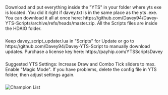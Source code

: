 <p align="left">Download and put everything inside the "YTS" in your folder where yts exe is located. You did it right if davey.txt is in the same place as the yts .exe. You can download it all at once here: https://github.com/Davey94/Davey-YTS-Scripts/archive/refs/heads/master.zip. All the Scripts files are inside the HDAIO folder.</p>

###

<p align="left">Keep davey_script_updater.lua in "Scripts" for Update or go to https://github.com/Davey94/Davey-YTS-Script to manually download updates. Purchase a license key here: https://payhip.com/YTSScriptsDavey</p>

###

<p align="left">Suggested YTS Settings: Increase Draw and Combo Tick sliders to max. Enable "Magic Mode". If you have problems, delete the config file in YTS folder, then adjust settings again.</p>

###

![Champion List](https://media.discordapp.net/attachments/1173004730881032332/1182918043932839997/my-image_4.png?ex=65867147&is=6573fc47&hm=1a26353847406dab37fdc1405eda8474bafb77aac1073f842083ab3e25e52511&=&format=webp&quality=lossless&width=1023&height=498)

